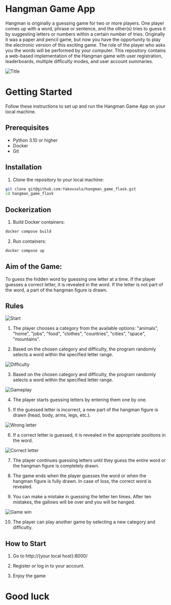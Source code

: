 # Hangman Game App

Hangman is originally a guessing game for two or more players. One player comes up with a word, phrase or sentence, and the other(s) tries to guess it by suggesting letters or numbers within a certain number of tries. Originally it was a paper and pencil game, but now you have the opportunity to play the electronic version of this exciting game. The role of the player who asks you the words will be performed by your computer.
This repository contains a web-based implementation of the Hangman game with user registration, leaderboards, multiple difficulty modes, and user account summaries.

![Title](/hangman/static/game/title.png "Title")

# Getting Started

Follow these instructions to set up and run the Hangman Game App on your local machine.

## Prerequisites

- Python 3.10 or higher
- Docker
- Git

## Installation

1. Clone the repository to your local machine:

```bash
git clone git@github.com:Yakovsolo/hangman_game_flask.git
cd hangman_game_flask
```
 
## Dockerization

1. Build Docker containers:

```bash
docker compose build 
```

2. Run containers:

```bash
docker compose up
```

## Aim of the Game:
To guess the hidden word by guessing one letter at a time. If the player guesses a correct letter, it is revealed in the word. If the letter is not part of the word, a part of the hangman figure is drawn.

## Rules
![Start](hangman\static\game\rules\start_game.jpg "Start game")

1. The player chooses a category from the available options: "animals", "home", "jobs", "food", "clothes", "countries", "cities", "space", "mountains".

2. Based on the chosen category and difficulty, the program randomly selects a word within the specified letter range.

![Difficulty](hangman\static\game\rules\difficulty.jpg "Difficulty")

3. Based on the chosen category and difficulty, the program randomly selects a word within the specified letter range.

![Gameplay](hangman\static\game\rules\gameplay_first.jpg "Gameplay")

4. The player starts guessing letters by entering them one by one.

5. If the guessed letter is incorrect, a new part of the hangman figure is drawn (head, body, arms, legs, etc.).

![Wrong letter](hangman\static\game\rules\wrong_letter.jpg "Wrong letter")

6. If a correct letter is guessed, it is revealed in the appropriate positions in the word.

![Correct letter](hangman\static\game\rules\correct_letter.jpg "Correct letter")

7. The player continues guessing letters until they guess the entire word or the hangman figure is completely drawn.

8. The game ends when the player guesses the word or when the hangman figure is fully drawn. In case of loss, the correct word is revealed.

9. You can make a mistake in guessing the letter ten times. After ten mistakes, the gallows will be over and you will be hanged.

![Game win](hangman\static\game\rules\game_win.jpg "Game win")

10. The player can play another game by selecting a new category and difficulty.


## How to Start

1. Go to http://{your local host}:8000/

2. Register or log in to your account.

3. Enjoy the game

# Good luck

